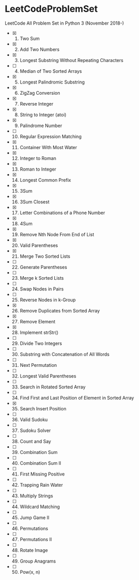 LeetCodeProblemSet
==================
LeetCode All Problem Set in Python 3 (November 2018-)

- [x] 1. Two Sum
- [x] 2. Add Two Numbers
- [x] 3. Longest Substring Without Repeating Characters
- [ ] 4. Median of Two Sorted Arrays
- [x] 5. Longest Palindromic Substring
- [x] 6. ZigZag Conversion
- [x] 7. Reverse Integer
- [x] 8. String to Integer (atoi)
- [x] 9. Palindrome Number
- [ ] 10. Regular Expression Matching
- [x] 11. Container With Most Water
- [x] 12. Integer to Roman
- [x] 13. Roman to Integer
- [x] 14. Longest Common Prefix
- [x] 15. 3Sum
- [x] 16. 3Sum Closest
- [x] 17. Letter Combinations of a Phone Number
- [x] 18. 4Sum
- [x] 19. Remove Nth Node From End of List
- [x] 20. Valid Parentheses
- [x] 21. Merge Two Sorted Lists
- [ ] 22. Generate Parentheses
- [ ] 23. Merge k Sorted Lists
- [ ] 24. Swap Nodes in Pairs
- [ ] 25. Reverse Nodes in k-Group
- [x] 26. Remove Duplicates from Sorted Array
- [x] 27. Remove Element
- [x] 28. Implement strStr()
- [ ] 29. Divide Two Integers
- [ ] 30. Substring with Concatenation of All Words
- [ ] 31. Next Permutation
- [ ] 32. Longest Valid Parentheses
- [ ] 33. Search in Rotated Sorted Array
- [ ] 34. Find First and Last Position of Element in Sorted Array
- [x] 35. Search Insert Position
- [ ] 36. Valid Sudoku
- [ ] 37. Sudoku Solver
- [ ] 38. Count and Say
- [ ] 39. Combination Sum
- [ ] 40. Combination Sum II
- [ ] 41. First Missing Positive
- [ ] 42. Trapping Rain Water
- [ ] 43. Multiply Strings
- [ ] 44. Wildcard Matching
- [ ] 45. Jump Game II
- [ ] 46. Permutations
- [ ] 47. Permutations II
- [ ] 48. Rotate Image
- [ ] 49. Group Anagrams
- [ ] 50. Pow(x, n)
